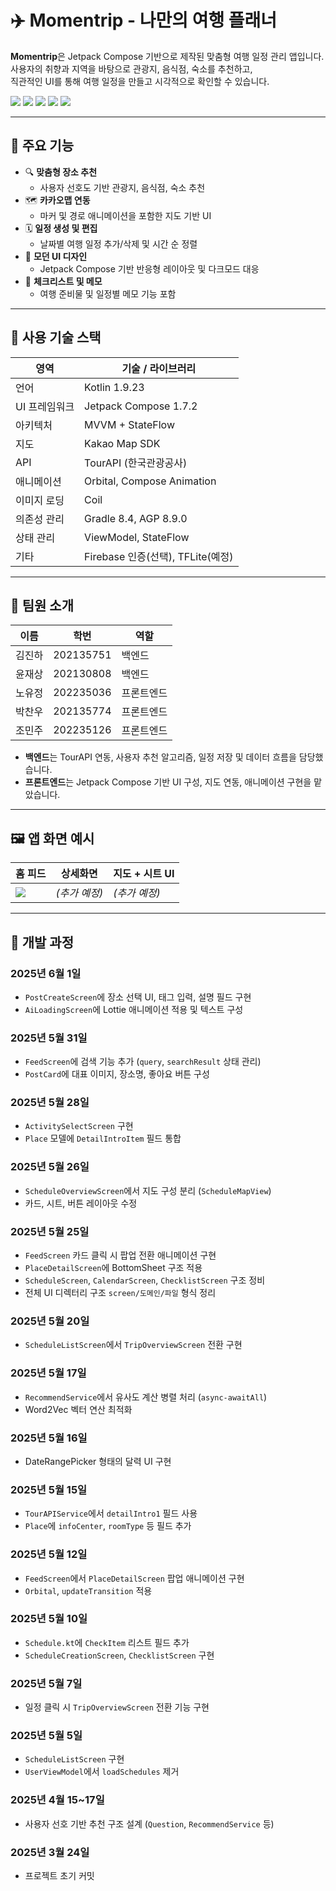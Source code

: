 # ✈️ Momentrip - 나만의 여행 플래너

**Momentrip**은 Jetpack Compose 기반으로 제작된 맞춤형 여행 일정 관리 앱입니다.  
사용자의 취향과 지역을 바탕으로 관광지, 음식점, 숙소를 추천하고,  
직관적인 UI를 통해 여행 일정을 만들고 시각적으로 확인할 수 있습니다.

<p align="left">
  <img src="https://img.shields.io/badge/Jetpack%20Compose-1.7.2-brightgreen" />
  <img src="https://img.shields.io/badge/Kotlin-1.9.23-blueviolet" />
  <img src="https://img.shields.io/badge/Gradle-8.4-yellow" />
  <img src="https://img.shields.io/badge/AGP-8.9.0-orange" />
  <img src="https://img.shields.io/badge/gitmoji-%20😎%20🎒-FFDD67.svg" />
</p>

---

## 🌟 주요 기능

- 🔍 **맞춤형 장소 추천**
  - 사용자 선호도 기반 관광지, 음식점, 숙소 추천
- 🗺️ **카카오맵 연동**
  - 마커 및 경로 애니메이션을 포함한 지도 기반 UI
- 🗓️ **일정 생성 및 편집**
  - 날짜별 여행 일정 추가/삭제 및 시간 순 정렬
- 🎨 **모던 UI 디자인**
  - Jetpack Compose 기반 반응형 레이아웃 및 다크모드 대응
- 📝 **체크리스트 및 메모**
  - 여행 준비물 및 일정별 메모 기능 포함

---

## 🧱 사용 기술 스택

| 영역            | 기술 / 라이브러리                       |
|-----------------|------------------------------------------|
| 언어            | Kotlin 1.9.23                            |
| UI 프레임워크   | Jetpack Compose 1.7.2                    |
| 아키텍처        | MVVM + StateFlow                         |
| 지도            | Kakao Map SDK                            |
| API             | TourAPI (한국관광공사)                   |
| 애니메이션      | Orbital, Compose Animation               |
| 이미지 로딩     | Coil                                     |
| 의존성 관리     | Gradle 8.4, AGP 8.9.0                     |
| 상태 관리       | ViewModel, StateFlow                     |
| 기타            | Firebase 인증(선택), TFLite(예정)        |

---

## 👥 팀원 소개

| 이름     | 학번       | 역할        |
|----------|------------|-------------|
| 김진하   | 202135751  | 백엔드       |
| 윤재상   | 202130808  | 백엔드       |
| 노유정   | 202235036  | 프론트엔드   |
| 박찬우   | 202135774  | 프론트엔드   |
| 조민주   | 202235126  | 프론트엔드   |

- **백엔드**는 TourAPI 연동, 사용자 추천 알고리즘, 일정 저장 및 데이터 흐름을 담당했습니다.
- **프론트엔드**는 Jetpack Compose 기반 UI 구성, 지도 연동, 애니메이션 구현을 맡았습니다.

---

## 🖼️ 앱 화면 예시

| 홈 피드 | 상세화면 | 지도 + 시트 UI |
|---------|----------|----------------|
| ![](https://user-images.githubusercontent.com/24540801/156146601-3aeeb8b6-44ec-406b-a75c-0c8f8f9a0c12.png) | *(추가 예정)* | *(추가 예정)* |

---

## 📌 개발 과정

### 2025년 6월 1일
- `PostCreateScreen`에 장소 선택 UI, 태그 입력, 설명 필드 구현
- `AiLoadingScreen`에 Lottie 애니메이션 적용 및 텍스트 구성

### 2025년 5월 31일
- `FeedScreen`에 검색 기능 추가 (`query`, `searchResult` 상태 관리)
- `PostCard`에 대표 이미지, 장소명, 좋아요 버튼 구성

### 2025년 5월 28일
- `ActivitySelectScreen` 구현
- `Place` 모델에 `DetailIntroItem` 필드 통합

### 2025년 5월 26일
- `ScheduleOverviewScreen`에서 지도 구성 분리 (`ScheduleMapView`)
- 카드, 시트, 버튼 레이아웃 수정

### 2025년 5월 25일
- `FeedScreen` 카드 클릭 시 팝업 전환 애니메이션 구현
- `PlaceDetailScreen`에 BottomSheet 구조 적용
- `ScheduleScreen`, `CalendarScreen`, `ChecklistScreen` 구조 정비
- 전체 UI 디렉터리 구조 `screen/도메인/파일` 형식 정리

### 2025년 5월 20일
- `ScheduleListScreen`에서 `TripOverviewScreen` 전환 구현

### 2025년 5월 17일
- `RecommendService`에서 유사도 계산 병렬 처리 (`async-awaitAll`)
- Word2Vec 벡터 연산 최적화

### 2025년 5월 16일
- DateRangePicker 형태의 달력 UI 구현

### 2025년 5월 15일
- `TourAPIService`에서 `detailIntro1` 필드 사용
- `Place`에 `infoCenter`, `roomType` 등 필드 추가

### 2025년 5월 12일
- `FeedScreen`에서 `PlaceDetailScreen` 팝업 애니메이션 구현
- `Orbital`, `updateTransition` 적용

### 2025년 5월 10일
- `Schedule.kt`에 `CheckItem` 리스트 필드 추가
- `ScheduleCreationScreen`, `ChecklistScreen` 구현

### 2025년 5월 7일
- 일정 클릭 시 `TripOverviewScreen` 전환 기능 구현

### 2025년 5월 5일
- `ScheduleListScreen` 구현
- `UserViewModel`에서 `loadSchedules` 제거

### 2025년 4월 15~17일
- 사용자 선호 기반 추천 구조 설계 (`Question`, `RecommendService` 등)

### 2025년 3월 24일
- 프로젝트 초기 커밋

